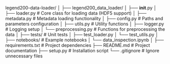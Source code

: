 legend200-data-loader/
│
├── legend200_data_loader/
│   ├── __init__.py
│   ├── loader.py            # Core class for loading data (HDF5 support)
│   ├── metadata.py          # Metadata loading functionality
│   ├── config.py            # Paths and parameters configuration
│   ├── utils.py             # Utility functions
│   ├── logger.py            # Logging setup
│   └── preprocessing.py     # Functions for preprocessing the data
│
├── tests/                   # Unit tests
│   ├── test_loader.py
│   └── test_utils.py
│
├── notebooks/               # Example notebooks
│   └── data_inspection.ipynb
│
├── requirements.txt         # Project dependencies
├── README.md                # Project documentation
├── setup.py                 # Installation script
└── .gitignore               # Ignore unnecessary files
